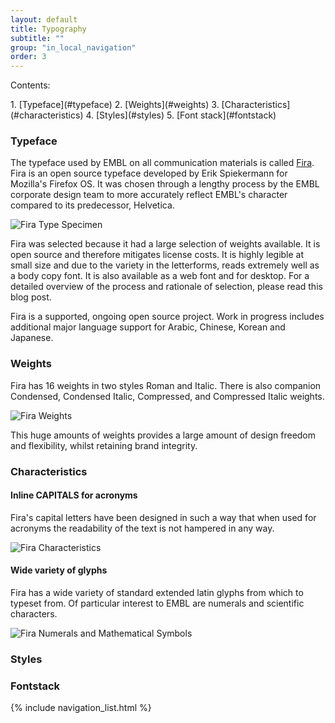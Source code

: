 ```yaml
---
layout: default
title: Typography
subtitle: ""
group: "in_local_navigation"
order: 3
---
```


<div class="grid-x grid-padding-x">
<div class="callout large-8 medium-9 small-12 cell de-indent" markdown="1">

<p class="lead">Contents:</p>
1. [Typeface](#typeface)
2. [Weights](#weights)
3. [Characteristics](#characteristics)
4. [Styles](#styles)
5. [Font stack](#fontstack)

</div>
</div>

### Typeface
The typeface used by EMBL on all communication materials is called [Fira](https://carrois.com/typefaces/FiraSans/#!layout=specimen). Fira is an open source typeface developed by Erik Spiekermann for Mozilla's Firefox OS. It was chosen through a lengthy process by the EMBL corporate design team to more accurately reflect EMBL's character compared to its predecessor, Helvetica. 

![Fira Type Specimen](https://embl-design-language.github.io/Springboard/images/fira-specimens/specimen-1.png "Fira Specimen")


Fira was selected because it had a large selection of weights available. It is open source and therefore mitigates license costs. It is highly legible at small size and due to the variety in the letterforms, reads extremely well as a body copy font. It is also available as a web font and for desktop. For a detailed overview of the process and rationale of selection, please read this blog post.

Fira is a supported, ongoing open source project. Work in progress includes additional major language support for Arabic, Chinese, Korean and Japanese.

### Weights

Fira has 16 weights in two styles Roman and Italic. There is also companion Condensed, Condensed Italic, Compressed, and Compressed Italic weights.

![Fira Weights](https://embl-design-language.github.io/Springboard/images/fira-specimens/specimen-2.png "Weights of Fira")

This huge amounts of weights provides a large amount of design freedom and flexibility, whilst retaining brand integrity.


### Characteristics

#### Inline CAPITALS for acronyms 
Fira's capital letters have been designed in such a way that when used for acronyms the readability of the text is not hampered in any way.

![Fira Characteristics](https://embl-design-language.github.io/Springboard/images/fira-specimens/specimen-3.png "Characteristics of Fira")

#### Wide variety of glyphs
Fira has a wide variety of standard extended latin glyphs from which to typeset from. Of particular interest to EMBL are numerals and scientific characters.

![Fira Numerals and Mathematical Symbols](https://embl-design-language.github.io/Springboard/images/fira-specimens/specimen-4.png "Fira Numerals and Mathematical Symbols")



### Styles


### Fontstack

{% include navigation_list.html %}
